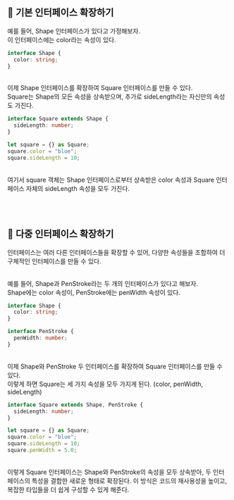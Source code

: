 ## 🐽 기본 인터페이스 확장하기

예를 들어, Shape 인터페이스가 있다고 가정해보자.<br/>
이 인터페이스에는 color라는 속성이 있다.

```TypeScript
interface Shape {
  color: string;
}
```

<br/>
이제 Shape 인터페이스를 확장하여 Square 인터페이스를 만들 수 있다.<br/>
Square는 Shape의 모든 속성을 상속받으며, 추가로 sideLength라는 자신만의 속성도 가진다.<br/>

```TypeScript
interface Square extends Shape {
  sideLength: number;
}

let square = {} as Square;
square.color = "blue";
square.sideLength = 10;
```

<br/>
여기서 square 객체는 Shape 인터페이스로부터 상속받은 color 속성과 Square 인터페이스 자체의 sideLength 속성을 모두 가진다.

<br/><br/>

## 🐽 다중 인터페이스 확장하기

인터페이스는 여러 다른 인터페이스들을 확장할 수 있어, 다양한 속성들을 조합하여 더 구체적인 인터페이스를 만들 수 있다.<br/><br/>

예를 들어, Shape과 PenStroke라는 두 개의 인터페이스가 있다고 해보자.<br/>
Shape에는 color 속성이, PenStroke에는 penWidth 속성이 있다.

```TypeScript
interface Shape {
  color: string;
}

interface PenStroke {
  penWidth: number;
}
```

<br/>
이제 Shape와 PenStroke 두 인터페이스를 확장하여 Square 인터페이스를 만들 수 있다.<br/>
이렇게 하면 Square는 세 가지 속성을 모두 가지게 된다. (color, penWidth, sideLength)

```TypeScript
interface Square extends Shape, PenStroke {
  sideLength: number;
}

let square = {} as Square;
square.color = "blue";
square.sideLength = 10;
square.penWidth = 5.0;
```

<br/>
이렇게 Square 인터페이스는 Shape와 PenStroke의 속성을 모두 상속받아, 두 인터페이스의 특성을 결합한 새로운 형태로 확장된다. 이 방식은 코드의 재사용성을 높이고, 복잡한 타입들을 더 쉽게 구성할 수 있게 해준다.
